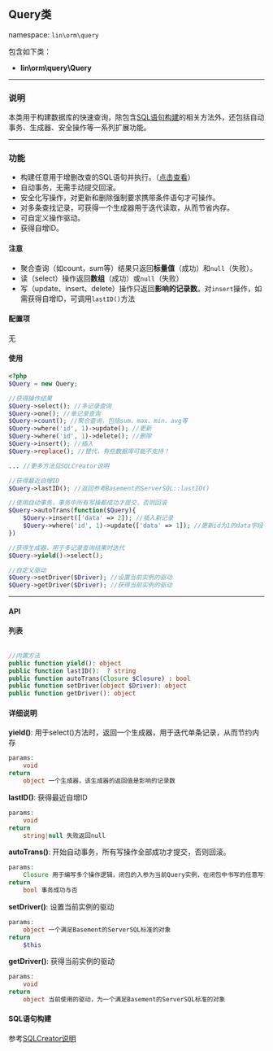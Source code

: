 Query类
----
namespace: `lin\orm\query`

包含如下类：

* **lin\orm\query\Query**

---

### 说明
本类用于构建数据库的快速查询，除包含[SQL语句构建](SQLCreator.md)的相关方法外，还包括自动事务、生成器、安全操作等一系列扩展功能。

---

### 功能

* 构建任意用于增删改查的SQL语句并执行。（[点击查看](SQLCreator.md)）
* 自动事务，无需手动提交回滚。
* 安全化写操作，对更新和删除强制要求携带条件语句才可操作。
* 对多条查找记录，可获得一个生成器用于迭代读取，从而节省内存。
* 可自定义操作驱动。
* 获得自增ID。


#### 注意
* 聚合查询（如count，sum等）结果只返回**标量值**（成功）和`null`（失败）。
* 读（select）操作返回**数组**（成功）或`null`（失败）
* 写（update、insert、delete）操作只返回**影响的记录数**。对`insert`操作，如需获得自增ID，可调用`lastID()`方法

#### 配置项

无


#### 使用
~~~php
<?php
$Query = new Query;

//获得操作结果
$Query->select(); //多记录查询
$Query->one(); //单记录查询
$Query->count(); //聚合查询，包括sum、max、min、avg等
$Query->where('id', 1)->update(); //更新
$Query->where('id', 1)->delete(); //删除
$Query->insert(); //插入
$Query->replace(); //替代，有些数据库可能不支持！

... //更多方法见SQLCreator说明

//获得最近自增ID
$Query->lastID(); //返回参考Basement的ServerSQL::lastID()

//使用自动事务，事务中所有写操都成功才提交，否则回滚
$Query->autoTrans(function($Query){
    $Query->insert(['data' => 2]); //插入新记录
    $Query->where('id', 1)->update(['data' => 1]); //更新id为1的data字段
})

//获得生成器，用于多记录查询结果时迭代
$Query->yield()->select();

//自定义驱动
$Query->setDriver($Driver); //设置当前实例的驱动
$Query->getDriver($Driver); //获得当前实例的驱动
~~~


---


#### API

#### 列表
~~~php

//内置方法
public function yield(): object
public function lastID():  ? string
public function autoTrans(Closure $Closure) : bool
public function setDriver(object $Driver): object
public function getDriver(): object
~~~

#### 详细说明

**yield()**: 用于select()方法时，返回一个生成器，用于迭代单条记录，从而节约内存
```php
params:
    void
return
    object 一个生成器，该生成器的返回值是影响的记录数
```

**lastID()**: 获得最近自增ID
```php
params:
    void
return
    string|null 失败返回null
```

**autoTrans()**: 开始自动事务，所有写操作全部成功才提交，否则回滚。
```php
params:
    Closure 用于编写多个操作逻辑，闭包的入参为当前Query实例，在闭包中书写的任意写操作必须全部成功才提交，否则回滚
return
    bool 事务成功与否
```

**setDriver()**: 设置当前实例的驱动
```php
params:
    object 一个满足Basement的ServerSQL标准的对象
return
    $this
```

**getDriver()**: 获得当前实例的驱动
```php
params:
    void
return
    object 当前使用的驱动，为一个满足Basement的ServerSQL标准的对象
```

#### SQL语句构建

参考[SQLCreator说明](SQLCreator.md)